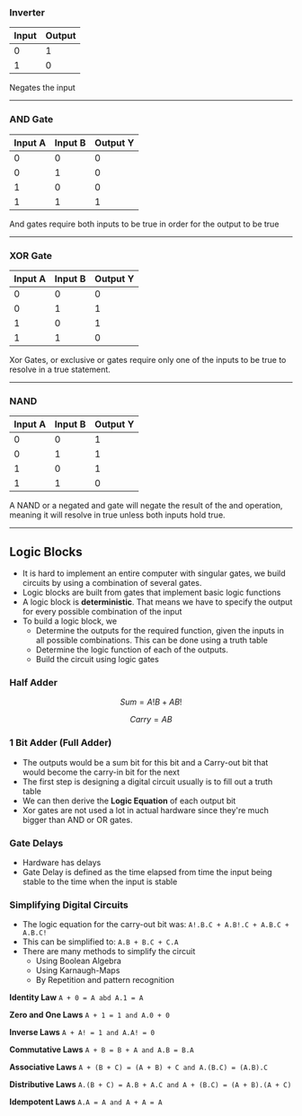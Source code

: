 ### Inverter

| Input | Output |
| ----- | ------ |
| 0     | 1      |
| 1     | 0      |
Negates the input

****
### AND Gate

| Input A | Input B | Output Y |
| ------- | ------- | -------- |
| 0       | 0       | 0        |
| 0       | 1       | 0        |
| 1       | 0       | 0        |
| 1       | 1       | 1        |

And gates require both inputs to be true in order for the output to be true

****

### XOR Gate

| Input A | Input B | Output Y |
| ------- | ------- | -------- |
| 0       | 0       | 0        |
| 0       | 1       | 1        |
| 1       | 0       | 1        |
| 1       | 1       | 0        |
Xor Gates, or exclusive or gates require only one of the inputs to be true to resolve in a true statement.

****

### NAND

| Input A | Input B | Output Y |
| ------- | ------- | -------- |
| 0       | 0       | 1        |
| 0       | 1       | 1        |
| 1       | 0       | 1        |
| 1       | 1       | 0        |
A NAND or a negated and gate will negate the result of the and operation, meaning it will resolve in true unless both inputs hold true.

****

## Logic Blocks

- It is hard to implement an entire computer with singular gates, we build circuits by using a combination of several gates. 
- Logic blocks are built from gates that implement basic logic functions
- A logic block is **deterministic**. That means we have to specify the output for every possible combination of the input
- To build a logic block, we 
	- Determine the outputs for the required function, given the inputs in all possible combinations. This can be done using a truth table
	- Determine the logic function of each of the outputs. 
	- Build the circuit using logic gates

### Half Adder

$$Sum = A!B + AB!$$

$$Carry = AB$$
### 1 Bit Adder (Full Adder)
- The outputs would be a sum bit for this bit and a Carry-out bit that would become the carry-in bit for the next
- The first step is designing a digital circuit usually is to fill out a truth table
- We can then derive the **Logic Equation** of each output bit
- Xor gates are not used a lot in actual hardware since they're much bigger than AND or OR gates.

### Gate Delays
- Hardware has delays
- Gate Delay is defined as the time elapsed from time the input being stable to the time when the input is stable

### Simplifying Digital Circuits
- The logic equation for the carry-out bit was: `A!.B.C + A.B!.C + A.B.C + A.B.C!`
- This can be simplified to: `A.B + B.C + C.A`
- There are many methods to simplify the circuit
	- Using Boolean Algebra
	- Using Karnaugh-Maps
	- By Repetition and pattern recognition

**Identity Law**
`A + 0 = A abd A.1 = A`

**Zero and One Laws**
`A + 1 = 1 and A.0 + 0`

**Inverse Laws**
`A + A! = 1 and A.A! = 0`

**Commutative Laws**
`A + B = B + A and A.B = B.A`

**Associative Laws**
`A + (B + C) = (A + B) + C and A.(B.C) = (A.B).C`

**Distributive Laws**
`A.(B + C) = A.B + A.C and A + (B.C) = (A + B).(A + C)`

**Idempotent Laws**
`A.A = A and A + A = A`

